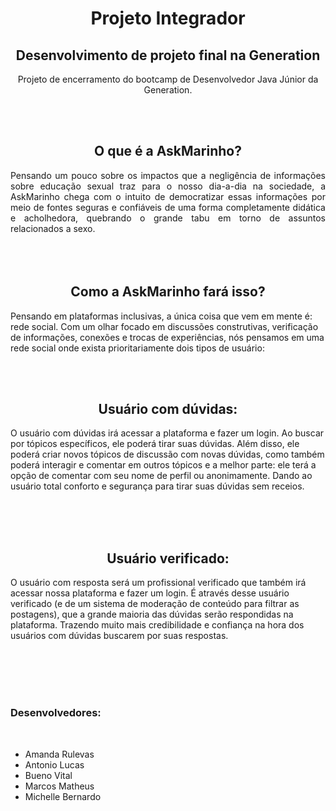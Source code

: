 <h1 align = center> Projeto Integrador </h1>
<h2 align = center>Desenvolvimento de projeto final na Generation</h2>

<p align = center> Projeto de encerramento do bootcamp de Desenvolvedor Java Júnior da Generation.<p>
  
  <br>
  <br>
  
  
 <h2 align = center>O que é a AskMarinho?</h2>

<p align = justify> Pensando um pouco sobre os impactos que a negligência de informações sobre educação sexual traz para o nosso dia-a-dia na sociedade, a AskMarinho chega com o intuito de democratizar essas informações por meio de fontes seguras e confiáveis de uma forma completamente didática e acholhedora, quebrando o grande tabu em torno de assuntos relacionados a sexo.

   <br>
   <br>
   <br>
   <br>
  
<h2 align=center>Como a AskMarinho fará isso?</h2>

Pensando em plataformas inclusivas, a única coisa que vem em mente é: rede social. Com um olhar focado em discussões construtivas, verificação de informações, conexões e trocas de experiências, nós pensamos em uma rede social onde exista prioritariamente dois tipos de usuário:

   <br>
   <br>
   
<h2 align=center>Usuário com dúvidas:</h2>

O usuário com dúvidas irá acessar a plataforma e fazer um login. Ao buscar por tópicos específicos, ele poderá tirar suas dúvidas. Além disso, ele poderá criar novos tópicos de discussão com novas dúvidas, como também poderá interagir e comentar em outros tópicos e a melhor parte: ele terá a opção de comentar com seu nome de perfil ou anonimamente. Dando ao usuário total conforto e segurança para tirar suas dúvidas sem receios.

   <br>
   <br>
   <br>
   
<h2 align=center>Usuário verificado:</h2> 

O usuário com resposta será um profissional verificado que também irá acessar nossa plataforma e fazer um login. É através desse usuário verificado (e de um sistema de moderação de conteúdo para filtrar as postagens), que a grande maioria das dúvidas serão respondidas na plataforma. Trazendo muito mais credibilidade e confiança na hora dos usuários com dúvidas buscarem por suas respostas.
</p>
  
<br>

   <br>
   <br>
   <br>
   
<h3>Desenvolvedores: </h3>

<br>
  
  <ul>
    <li>Amanda Rulevas</li>
    <li>Antonio Lucas</li>
    <li>Bueno Vital</li>
    <li>Marcos Matheus</li>
    <li>Michelle Bernardo</li>
  </ul>
